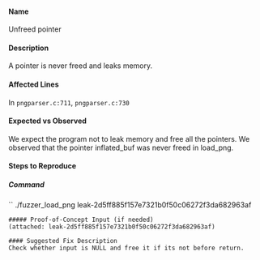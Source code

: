 #### Name
Unfreed pointer

#### Description

A pointer is never freed and leaks memory.

#### Affected Lines
In `pngparser.c:711`, `pngparser.c:730`

#### Expected vs Observed
We expect the program not to leak memory and free all the pointers. We observed that the pointer inflated_buf was never freed in load_png.

#### Steps to Reproduce

##### Command

``
./fuzzer_load_png leak-2d5ff885f157e7321b0f50c06272f3da682963af
```
##### Proof-of-Concept Input (if needed)
(attached: leak-2d5ff885f157e7321b0f50c06272f3da682963af)

#### Suggested Fix Description
Check whether input is NULL and free it if its not before return.


